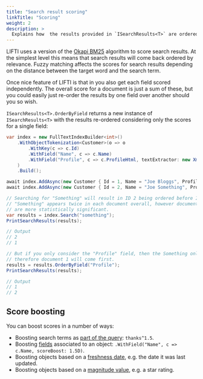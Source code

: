 ```yaml
---
title: "Search result scoring"
linkTitle: "Scoring"
weight: 2
description: >
  Explains how  the results provided in `ISearchResults<T>` are ordered, and how LIFTI calculates its scores.
---
```


LIFTI uses a version of the [Okapi BM25](https://en.wikipedia.org/wiki/Okapi_BM25) algorithm to score search results. At the simplest level this means that search results will come back ordered by relevance. Fuzzy matching affects the 
scores for search results depending on the distance between the target word and the search term. 

Once nice feature of LIFTI is that in you also get each field scored independently. The overall score for a document is just a sum of these, but you could easily just re-order the results by one field over another should you so wish. 

`ISearchResults<T>.OrderByField` returns a new instance of `ISearchResults<T>` with the results re-ordered considering only the scores for a single field:

``` csharp
var index = new FullTextIndexBuilder<int>()
    .WithObjectTokenization<Customer>(o => o
        .WithKey(c => c.Id)
        .WithField("Name", c => c.Name)
        .WithField("Profile", c => c.ProfileHtml, textExtractor: new XmlTextExtractor())
    )
    .Build();

await index.AddAsync(new Customer { Id = 1, Name = "Joe Bloggs", ProfileHtml = "<a>Something else something</a>" });
await index.AddAsync(new Customer { Id = 2, Name = "Joe Something", ProfileHtml = "<a>Something else</a>" });

// Searching for "Something" will result in ID 2 being ordered before ID 1.
// "Something" appears twice in each document overall, however document 2 has fewer words, therefore the matches
// are more statistically significant.
var results = index.Search("something");
PrintSearchResults(results); 

// Output
// 2
// 1

// But if you only consider the "Profile" field, then the Something only appears once in document 2,
// therefore document 1 will come first.
results = results.OrderByField("Profile");
PrintSearchResults(results);

// Output
// 1
// 2
```

## Score boosting

You can boost scores in a number of ways:

* Boosting search terms as [part of the query](../../lifti-query-syntax#score-boosting): `thanks^1.5`.
* Boosting [fields](../../../index-construction/withobjecttokenization#scoreboost) associated to an object: `.WithField("Name", c => c.Name, scoreBoost: 1.5D)`.
* Boosting objects based on a [freshness date](../../../index-construction/withobjecttokenization#withscoreboosting), e.g. the date it was last updated.
* Boosting objects based on a [magnitude value](../../../index-construction/withobjecttokenization#withscoreboosting), e.g. a star rating.